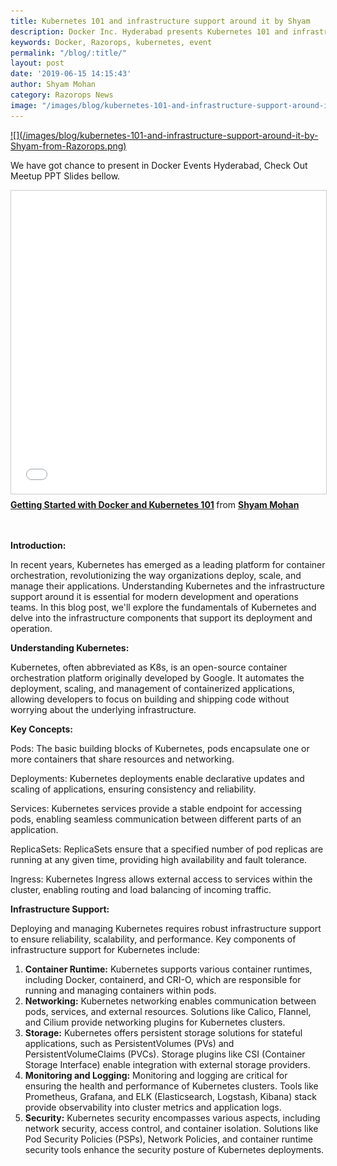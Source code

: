 ```yaml
---
title: Kubernetes 101 and infrastructure support around it by Shyam
description: Docker Inc. Hyderabad presents Kubernetes 101 and infrastructure support around it by Shyam from Razorops | June 15, 2019.
keywords: Docker, Razorops, kubernetes, event
permalink: "/blog/:title/"
layout: post
date: '2019-06-15 14:15:43'
author: Shyam Mohan
category: Razorops News
image: "/images/blog/kubernetes-101-and-infrastructure-support-around-it-by-Shyam-from-Razorops.png"
---
```


<a href="https://events.docker.com/events/details/docker-hyderabad-presents-kubernetes-101-and-infrastructure-support-around-it-by-shyam-from-razorops/" target="_blank">
![](/images/blog/kubernetes-101-and-infrastructure-support-around-it-by-Shyam-from-Razorops.png)
</a>

<br>

We have got chance to present in Docker Events Hyderabad, Check Out Meetup PPT Slides bellow.
<br>

<div class="video-container">
    <iframe src="//www.slideshare.net/slideshow/embed_code/key/cZqMSlfW5gh6LG" width="595" height="485" frameborder="0" marginwidth="0" marginheight="0" scrolling="no" style="border:1px solid #CCC; border-width:1px; margin-bottom:5px; max-width: 100%;" allowfullscreen> </iframe> <div style="margin-bottom:5px"> <strong> <a href="//www.slideshare.net/shyammohankanojia/getting-started-with-docker-and-kubernetes-101" title="Getting Started with Docker and Kubernetes 101" target="_blank">Getting Started with Docker and Kubernetes 101</a> </strong> from <strong><a href="//www.slideshare.net/shyammohankanojia" target="_blank">Shyam Mohan</a></strong> </div>
</div>

<br><br>
**Introduction:**

In recent years, Kubernetes has emerged as a leading platform for container orchestration, revolutionizing the way organizations deploy, scale, and manage their applications. Understanding Kubernetes and the infrastructure support around it is essential for modern development and operations teams. In this blog post, we'll explore the fundamentals of Kubernetes and delve into the infrastructure components that support its deployment and operation.

**Understanding Kubernetes:**

Kubernetes, often abbreviated as K8s, is an open-source container orchestration platform originally developed by Google. It automates the deployment, scaling, and management of containerized applications, allowing developers to focus on building and shipping code without worrying about the underlying infrastructure.

**Key Concepts:**

Pods: The basic building blocks of Kubernetes, pods encapsulate one or more containers that share resources and networking.

Deployments: Kubernetes deployments enable declarative updates and scaling of applications, ensuring consistency and reliability.

Services: Kubernetes services provide a stable endpoint for accessing pods, enabling seamless communication between different parts of an application.

ReplicaSets: ReplicaSets ensure that a specified number of pod replicas are running at any given time, providing high availability and fault tolerance.

Ingress: Kubernetes Ingress allows external access to services within the cluster, enabling routing and load balancing of incoming traffic.

**Infrastructure Support:**

Deploying and managing Kubernetes requires robust infrastructure support to ensure reliability, scalability, and performance. Key components of infrastructure support for Kubernetes include:

1. **Container Runtime:** Kubernetes supports various container runtimes, including Docker, containerd, and CRI-O, which are responsible for running and managing containers within pods.
2. **Networking:** Kubernetes networking enables communication between pods, services, and external resources. Solutions like Calico, Flannel, and Cilium provide networking plugins for Kubernetes clusters.
3. **Storage:** Kubernetes offers persistent storage solutions for stateful applications, such as PersistentVolumes (PVs) and PersistentVolumeClaims (PVCs). Storage plugins like CSI (Container Storage Interface) enable integration with external storage providers.
4. **Monitoring and Logging:** Monitoring and logging are critical for ensuring the health and performance of Kubernetes clusters. Tools like Prometheus, Grafana, and ELK (Elasticsearch, Logstash, Kibana) stack provide observability into cluster metrics and application logs.
5. **Security:** Kubernetes security encompasses various aspects, including network security, access control, and container isolation. Solutions like Pod Security Policies (PSPs), Network Policies, and container runtime security tools enhance the security posture of Kubernetes deployments.


<br>

